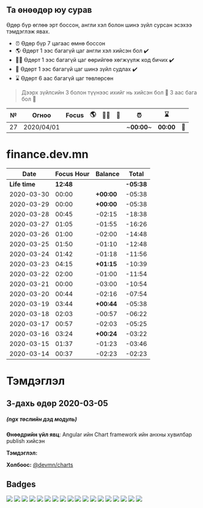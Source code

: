 ## Та өнөөдөр юу сурав

Өдөр бүр өглөө эрт боссон, англи хэл болон шинэ зүйл сурсан эсэхээ тэмдэглэж явах.

- :alarm_clock: Өдөр бүр 7 цагаас өмнө боссон
- :earth_americas: Өдөрт 1 ээс багагүй цаг англи хэл хийсэн бол :heavy_check_mark:
- :man_technologist: Өдөрт 1 ээс багагүй цаг өөрийгөө хөгжүүлж код бичих :heavy_check_mark:
- :open_book: Өдөрт 1 ээс багагүй цаг шинэ зүйл судлах :heavy_check_mark:
- :hourglass: Өдөрт 6 аас багагүй цаг төвлөрсөн

> Дээрх зүйлсийн 3 болон түүнээс ихийг нь хийсэн бол :triangular_flag_on_post: 3 аас бага бол :poop:

| №   | Огноо      | Focus | :earth_americas: | :man_technologist: | :open_book: | :alarm_clock: | :hourglass: |        |
| --- | ---------- | ----- | ---------------- | ------------------ | ----------- | ------------- | ----------- | ------ |
| 27  | 2020/04/01 |       |                  |                    |             | ~**00:00**~   | **00:00**   | :poop: |

# finance.dev.mn

| Date          | Focus Hour | Balance    | Total      |
| ------------- | ---------- | ---------- | ---------- |
| **Life time** | **12:48**  |            | **-05:38** |
| 2020-03-30    | 00:00      | **+00:00** | -05:38     |
| 2020-03-29    | 00:00      | **+00:00** | -05:38     |
| 2020-03-28    | 00:45      | -02:15     | -18:38     |
| 2020-03-27    | 01:05      | -01:55     | -16:26     |
| 2020-03-26    | 01:00      | -02:00     | -14:48     |
| 2020-03-25    | 01:50      | -01:10     | -12:48     |
| 2020-03-24    | 01:42      | -01:18     | -11:56     |
| 2020-03-23    | 04:15      | **+01:15** | -10:39     |
| 2020-03-22    | 02:00      | -01:00     | -11:54     |
| 2020-03-21    | 00:00      | -03:00     | -10:54     |
| 2020-03-20    | 00:44      | -02:16     | -07:54     |
| 2020-03-19    | 03:44      | **+00:44** | -05:38     |
| 2020-03-18    | 02:03      | -00:57     | -06:22     |
| 2020-03-17    | 00:57      | -02:03     | -05:25     |
| 2020-03-16    | 03:24      | **+00:24** | -03:22     |
| 2020-03-15    | 01:37      | -01:23     | -03:46     |
| 2020-03-14    | 00:37      | -02:23     | -02:23     |

# Тэмдэглэл

## 3-дахь өдөр 2020-03-05

##### (ngx төслийн дэд модуль)

**Өнөөдрийн үйл явц**: Angular ийн Chart framework ийн анхны хувилбар publish хийсэн

**Тэмдэглэл:**

**Холбоос:** [@devmn/charts](https://www.npmjs.com/package/@devmn/charts)

[11]: #11-дахь-өдөр-2020-03-16



## Badges 

![][finf-dev] ![][finb-dev] 
![][marketf-dev] ![][marketm-dev] ![][marketb-dev] 
![][jishof-dev] ![][jishom-dev] ![][jishob-dev] 
![][codegen-dev] 
![][api-chatbot] ![][stu-chatbot] ![][sim-chatbot] ![][www-chatbot] 
![][@devmn/charts] ![][@devmn/event-emitter] ![][@devmn/image-viewer] ![][@devmn/multi-select] ![][@devmn/stepper]

[devmn]: https://img.shields.io/badge/www.dev.mn-4285f4?style=flat-square&logo=typescript
[finf-dev]: https://img.shields.io/badge/finance-dev.mn-4285f4?style=flat-square&logo=angular
[finb-dev]: https://img.shields.io/badge/finance-dev.mn-4285f4?style=flat-square&logo=spring
[notes-dev]: https://img.shields.io/badge/notes-dev.mn-4285f4?style=flat-square&logo=angular
[codegen-dev]: https://img.shields.io/badge/codegen-dev.mn-4285f4?style=flat-square&logo=angular
[marketf-dev]: https://img.shields.io/badge/market-dev.mn-4285f4?style=flat-square&logo=angular
[marketm-dev]: https://img.shields.io/badge/market-dev.mn-4285f4?style=flat-square&logo=flutter
[marketb-dev]: https://img.shields.io/badge/market-dev.mn-4285f4?style=flat-square&logo=node.js
[jishof-dev]: https://img.shields.io/badge/jisho-dev.mn-4285f4?style=flat-square&logo=angular
[jishom-dev]: https://img.shields.io/badge/jisho-dev.mn-4285f4?style=flat-square&logo=flutter
[jishob-dev]: https://img.shields.io/badge/jisho-dev.mn-4285f4?style=flat-square&logo=node.js
[vue-dev]: https://img.shields.io/badge/vue-dev.mn-4285f4?style=flat-square&logo=vue.js
[rxjs-dev]: https://img.shields.io/badge/rxjs-dev.mn-4285f4?style=flat-square&logo=typescript

[api-chatbot]: https://img.shields.io/badge/backend-chatbots.mn-007acc?style=flat-square&logo=node.js
[stu-chatbot]: https://img.shields.io/badge/studio-chatbots.mn-007acc?style=flat-square&logo=angular
[sim-chatbot]: https://img.shields.io/badge/simulator-chatbots.mn-007acc?style=flat-square&logo=angular
[www-chatbot]: https://img.shields.io/badge/www-chatbots.mn-007acc?style=flat-square&logo=angular

[@devmn/charts]: https://img.shields.io/badge/@devmn/charts-007acc?style=flat-square&logo=npm
[@devmn/event-emitter]: https://img.shields.io/badge/@devmn/event--emitter-007acc?style=flat-square&logo=npm
[@devmn/image-viewer]: https://img.shields.io/badge/@devmn/image--viewer-007acc?style=flat-square&logo=npm
[@devmn/multi-select]: https://img.shields.io/badge/@devmn/multi--select-007acc?style=flat-square&logo=npm
[@devmn/stepper]: https://img.shields.io/badge/@devmn/stepper-007acc?style=flat-square&logo=npm

